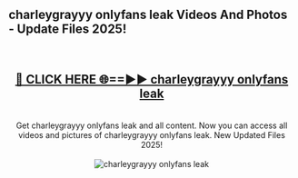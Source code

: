 <h2>charleygrayyy onlyfans leak Videos And Photos - Update Files 2025!</h2>
<br>
<div align="center">
<h2><a href="https://linkcuts.com/hfmhzwbr" rel="nofollow">🔴 CLICK HERE 🌐==►► charleygrayyy onlyfans leak</a></h2>
<br>
Get charleygrayyy onlyfans leak and all content. Now you can access all videos and pictures of charleygrayyy onlyfans leak. New Updated Files 2025!
<br>
<br>
<a href="https://linkcuts.com/hfmhzwbr" rel="nofollow" data-target="animated-image.originalLink"><img src="https://i.ibb.co.com/WyWwxjT/player-gif2.gif" alt="charleygrayyy onlyfans leak" style="max-width: 100%; display: inline-block;" data-target="animated-image.originalImage"></a>
</div>
<br>